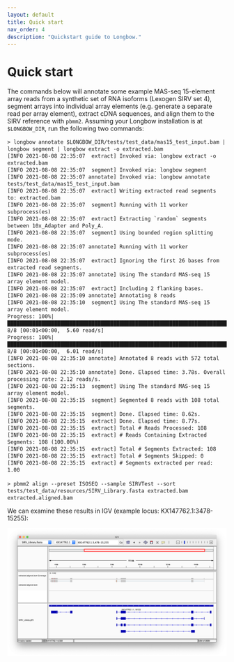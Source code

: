 ```yaml
---
layout: default
title: Quick start
nav_order: 4
description: "Quickstart guide to Longbow."
---
```


# Quick start

The commands below will annotate some example MAS-seq 15-element array reads from a synthetic set of RNA isoforms (Lexogen SIRV set 4), segment arrays into individual array elements (e.g. generate a separate read per array element), extract cDNA sequences, and align them to the SIRV reference with `pbmm2`.  Assuming your Longbow installation is at `$LONGBOW_DIR`, run the following two commands:

```
> longbow annotate $LONGBOW_DIR/tests/test_data/mas15_test_input.bam | longbow segment | longbow extract -o extracted.bam
[INFO 2021-08-08 22:35:07  extract] Invoked via: longbow extract -o extracted.bam
[INFO 2021-08-08 22:35:07  segment] Invoked via: longbow segment
[INFO 2021-08-08 22:35:07 annotate] Invoked via: longbow annotate tests/test_data/mas15_test_input.bam
[INFO 2021-08-08 22:35:07  extract] Writing extracted read segments to: extracted.bam
[INFO 2021-08-08 22:35:07  segment] Running with 11 worker subprocess(es)
[INFO 2021-08-08 22:35:07  extract] Extracting `random` segments between 10x_Adapter and Poly_A.
[INFO 2021-08-08 22:35:07  segment] Using bounded region splitting mode.
[INFO 2021-08-08 22:35:07 annotate] Running with 11 worker subprocess(es)
[INFO 2021-08-08 22:35:07  extract] Ignoring the first 26 bases from extracted read segments.
[INFO 2021-08-08 22:35:07 annotate] Using The standard MAS-seq 15 array element model.
[INFO 2021-08-08 22:35:07  extract] Including 2 flanking bases.
[INFO 2021-08-08 22:35:09 annotate] Annotating 8 reads
[INFO 2021-08-08 22:35:10  segment] Using The standard MAS-seq 15 array element model.
Progress: 100%|██████████████████████████████████████████████████████████████████████████████| 8/8 [00:01<00:00,  5.60 read/s]
Progress: 100%|██████████████████████████████████████████████████████████████████████████████| 8/8 [00:01<00:00,  6.01 read/s]
[INFO 2021-08-08 22:35:10 annotate] Annotated 8 reads with 572 total sections.
[INFO 2021-08-08 22:35:10 annotate] Done. Elapsed time: 3.78s. Overall processing rate: 2.12 reads/s.
[INFO 2021-08-08 22:35:13  segment] Using The standard MAS-seq 15 array element model.
[INFO 2021-08-08 22:35:15  segment] Segmented 8 reads with 108 total segments.
[INFO 2021-08-08 22:35:15  segment] Done. Elapsed time: 8.62s.
[INFO 2021-08-08 22:35:15  extract] Done. Elapsed time: 8.77s.
[INFO 2021-08-08 22:35:15  extract] Total # Reads Processed: 108
[INFO 2021-08-08 22:35:15  extract] # Reads Containing Extracted Segments: 108 (100.00%)
[INFO 2021-08-08 22:35:15  extract] Total # Segments Extracted: 108
[INFO 2021-08-08 22:35:15  extract] Total # Segments Skipped: 0
[INFO 2021-08-08 22:35:15  extract] # Segments extracted per read: 1.00

> pbmm2 align --preset ISOSEQ --sample SIRVTest --sort tests/test_data/resources/SIRV_Library.fasta extracted.bam extracted.aligned.bam
```

We can examine these results in IGV (example locus: KX147762.1:3478-15255):

![IGV screenshot for two SIRV isoforms](figures/quick_start_igv2.png)





